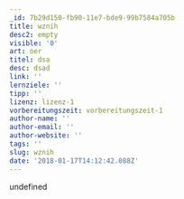 ```yaml
---
_id: 7b29d150-fb90-11e7-bde9-99b7584a705b
title: wznih
desc2: empty
visible: '0'
art: oer
titel: dsa
desc: dsad
link: ''
lernziele: ''
tipp: ''
lizenz: lizenz-1
vorbereitungszeit: vorbereitungszeit-1
author-name: ''
author-email: ''
author-website: ''
tags: ''
slug: wznih
date: '2018-01-17T14:12:42.088Z'
---
```

undefined
